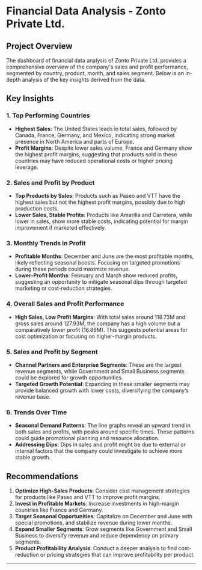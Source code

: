 # Financial Data Analysis - Zonto Private Ltd.

## Project Overview
The dashboard of financial data analysis of Zonto Private Ltd. provides a comprehensive overview of the company's sales and profit performance, segmented by country, product, month, and sales segment. Below is an in-depth analysis of the key insights derived from the data.

## Key Insights

### 1. Top Performing Countries
- **Highest Sales**: The United States leads in total sales, followed by Canada, France, Germany, and Mexico, indicating strong market presence in North America and parts of Europe.
- **Profit Margins**: Despite lower sales volume, France and Germany show the highest profit margins, suggesting that products sold in these countries may have reduced operational costs or higher pricing leverage.

### 2. Sales and Profit by Product
- **Top Products by Sales**: Products such as Paseo and VTT have the highest sales but not the highest profit margins, possibly due to high production costs.
- **Lower Sales, Stable Profits**: Products like Amarilla and Carretera, while lower in sales, show more stable costs, indicating potential for margin improvement if marketed effectively.

### 3. Monthly Trends in Profit
- **Profitable Months**: December and June are the most profitable months, likely reflecting seasonal boosts. Focusing on targeted promotions during these periods could maximize revenue.
- **Lower-Profit Months**: February and March show reduced profits, suggesting an opportunity to mitigate seasonal dips through targeted marketing or cost-reduction strategies.

### 4. Overall Sales and Profit Performance
- **High Sales, Low Profit Margins**: With total sales around 118.73M and gross sales around 127.93M, the company has a high volume but a comparatively lower profit (16.89M). This suggests potential areas for cost optimization or focusing on higher-margin products.

### 5. Sales and Profit by Segment
- **Channel Partners and Enterprise Segments**: These are the largest revenue segments, while Government and Small Business segments could be explored for growth opportunities.
- **Targeted Growth Potential**: Expanding in these smaller segments may provide balanced growth with lower costs, diversifying the company’s revenue base.

### 6. Trends Over Time
- **Seasonal Demand Patterns**: The line graphs reveal an upward trend in both sales and profits, with peaks around specific times. These patterns could guide promotional planning and resource allocation.
- **Addressing Dips**: Dips in sales and profit might be due to external or internal factors that the company could investigate to achieve more stable growth.

## Recommendations
1. **Optimize High-Sales Products**: Consider cost management strategies for products like Paseo and VTT to improve profit margins.
2. **Invest in Profitable Markets**: Increase investments in high-margin countries like France and Germany.
3. **Target Seasonal Opportunities**: Capitalize on December and June with special promotions, and stabilize revenue during lower months.
4. **Expand Smaller Segments**: Grow segments like Government and Small Business to diversify revenue and reduce dependency on primary segments.
5. **Product Profitability Analysis**: Conduct a deeper analysis to find cost-reduction or pricing strategies that can improve profitability per product.

---
